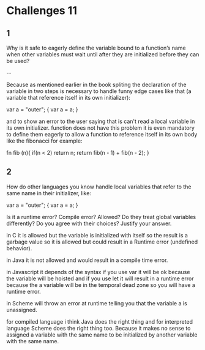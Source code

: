 # Challenges 11

## 1

Why is it safe to eagerly define the variable bound to a function’s name when other variables must wait until after they are initialized before they can be used?

--

Because as mentioned earlier in the book spliting the declaration of the variable in two steps is necessary to handle
funny edge cases like that (a variable that reference itself in its own initializer):

var a = "outer";
{
var a = a;
}

and to show an error to the user saying that is can't read a local variable in its own initializer.
function does not have this problem it is even mandatory to define them eagerly to allow a function
to reference itself in its own body like the fibonacci for example:

fn fib (n){
if(n < 2) return n;
return fib(n - 1) + fib(n - 2);
}

## 2

How do other languages you know handle local variables that refer to the same name in their initializer, like:

var a = "outer";
{
var a = a;
}

Is it a runtime error? Compile error? Allowed? Do they treat global variables differently? Do you agree with their choices? Justify your answer.

in C it is allowed but the variable is initialized with itself so the result is a garbage value so it is allowed but could result in a Runtime error (undefined behavior).

in Java it is not allowed and would result in a compile time error.

in Javascript it depends of the syntax if you use var it will be ok because the variable will be hoisted and 
if you use let it will result in a runtime error because the a variable will be in the temporal dead zone so you will have a runtime error.

in Scheme will throw an error at runtime telling you that the variable a is unassigned.

for compiled language i think Java does the right thing and for interpreted language Scheme does the right thing too.
Because it makes no sense to assigned a variable with the same name to be initialized by another variable with the same name.






